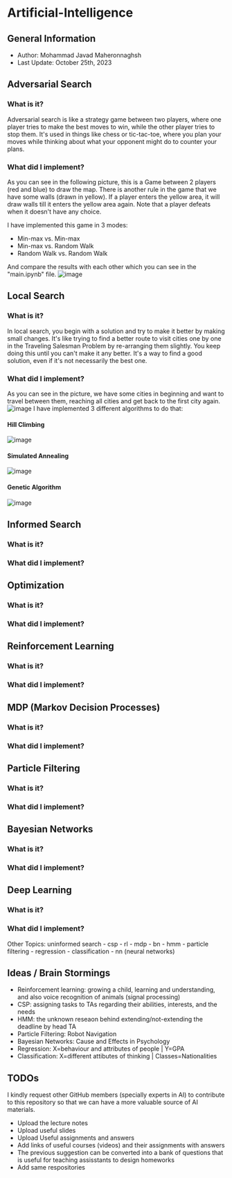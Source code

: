 # Artificial-Intelligence

## General Information
* Author: Mohammad Javad Maheronnaghsh
* Last Update: October 25th, 2023

## Adversarial Search
### What is it?
Adversarial search is like a strategy game between two players, where one player tries to make the best moves to win, while the other player tries to stop them. It's used in things like chess or tic-tac-toe, where you plan your moves while thinking about what your opponent might do to counter your plans.
### What did I implement?
As you can see in the following picture, this is a Game between 2 players (red and blue) to draw the map. There is another rule in the game that we have some walls (drawn in yellow). If a player enters the yellow area, it will draw walls till it enters the yellow area again.
Note that a player defeats when it doesn't have any choice.

I have implemented this game in 3 modes:
- Min-max vs. Min-max
- Min-max vs. Random Walk
- Random Walk vs. Random Walk

And compare the results with each other which you can see in the "main.ipynb" file.
![image](https://github.com/mjmaher987/Artificial-Intelligence/assets/77095635/4764a30e-e26c-454f-a368-fd462c884adf)


## Local Search
### What is it?
In local search, you begin with a solution and try to make it better by making small changes. It's like trying to find a better route to visit cities one by one in the Traveling Salesman Problem by re-arranging them slightly. You keep doing this until you can't make it any better. It's a way to find a good solution, even if it's not necessarily the best one.

### What did I implement?
As you can see in the picture, we have some cities in beginning and want to travel between them, reaching all cities and get back to the first city again.
![image](https://github.com/mjmaher987/Artificial-Intelligence/assets/77095635/0bc4e5ba-025f-4256-b3b0-40c30321b5af)
I have implemented 3 different algorithms to do that:
#### Hill Climbing
![image](https://github.com/mjmaher987/Artificial-Intelligence/assets/77095635/72349f06-8b55-40f9-bd4a-e29f927b66d0)
#### Simulated Annealing
![image](https://github.com/mjmaher987/Artificial-Intelligence/assets/77095635/b56a8514-2bd7-4331-b5cb-511e3d754741)
#### Genetic Algorithm
![image](https://github.com/mjmaher987/Artificial-Intelligence/assets/77095635/d0f84c24-a9ed-4084-93a0-2b5e9e8f54a8)




## Informed Search
### What is it?

### What did I implement?

## Optimization
### What is it?

### What did I implement?

## Reinforcement Learning
### What is it?

### What did I implement?

## MDP (Markov Decision Processes)
### What is it?

### What did I implement?

## Particle Filtering
### What is it?

### What did I implement?

## Bayesian Networks
### What is it?

### What did I implement?

## Deep Learning
### What is it?

### What did I implement?


Other Topics:
uninformed search - csp - rl - mdp - bn - hmm - particle filtering - regression - classification - nn (neural networks)




## Ideas / Brain Stormings
- Reinforcement learning: growing a child, learning and understanding, and also voice recognition of animals (signal processing)
- CSP: assigning tasks to TAs regarding their abilities, interests, and the needs
- HMM: the unknown reseaon behind extending/not-extending the deadline by head TA
- Particle Filtering: Robot Navigation
- Bayesian Networks: Cause and Effects in Psychology
- Regression: X=behaviour and attributes of people   |   Y=GPA
- Classification: X=different attibutes of thinking     |    Classes=Nationalities

## TODOs
I kindly request other GitHub members (specially experts in AI) to contribute to this repository so that we can have a more valuable source of AI materials.

- Upload the lecture notes
- Upload useful slides
- Upload Useful assignments and answers
- Add links of useful courses (videos) and their assignments with answers
- The previous suggestion can be converted into a bank of questions that is useful for teaching assisstants to design homeworks
- Add same respositories


